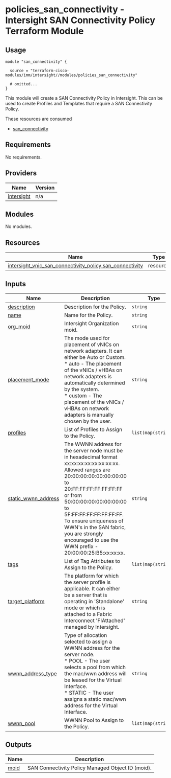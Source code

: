 # policies_san_connectivity - Intersight SAN Connectivity Policy Terraform Module

## Usage

```hcl
module "san_connectivity" {

  source = "terraform-cisco-modules/imm/intersight//modules/policies_san_connectivity"

  # omitted...
}
```

This module will create a SAN Connectivity Policy in Intersight.  This can be used to create Profiles and Templates that require a SAN Connectivity Policy.  

These resources are consumed

* [san_connectivity](https://registry.terraform.io/providers/CiscoDevNet/intersight/latest/docs/resources/vnic_san_connectivity_policy)

<!-- BEGINNING OF PRE-COMMIT-TERRAFORM DOCS HOOK -->
## Requirements

No requirements.

## Providers

| Name | Version |
|------|---------|
| <a name="provider_intersight"></a> [intersight](#provider\_intersight) | n/a |

## Modules

No modules.

## Resources

| Name | Type |
|------|------|
| [intersight_vnic_san_connectivity_policy.san_connectivity](https://registry.terraform.io/providers/CiscoDevNet/intersight/latest/docs/resources/vnic_san_connectivity_policy) | resource |

## Inputs

| Name | Description | Type | Default | Required |
|------|-------------|------|---------|:--------:|
| <a name="input_description"></a> [description](#input\_description) | Description for the Policy. | `string` | `""` | no |
| <a name="input_name"></a> [name](#input\_name) | Name for the Policy. | `string` | `"san_connectivity"` | no |
| <a name="input_org_moid"></a> [org\_moid](#input\_org\_moid) | Intersight Organization moid. | `string` | n/a | yes |
| <a name="input_placement_mode"></a> [placement\_mode](#input\_placement\_mode) | The mode used for placement of vNICs on network adapters. It can either be Auto or Custom.<br> * auto - The placement of the vNICs / vHBAs on network adapters is automatically determined by the system.<br> * custom - The placement of the vNICs / vHBAs on network adapters is manually chosen by the user. | `string` | `"custom"` | no |
| <a name="input_profiles"></a> [profiles](#input\_profiles) | List of Profiles to Assign to the Policy. | `list(map(string))` | `[]` | no |
| <a name="input_static_wwnn_address"></a> [static\_wwnn\_address](#input\_static\_wwnn\_address) | The WWNN address for the server node must be in hexadecimal format xx:xx:xx:xx:xx:xx:xx:xx.  Allowed ranges are 20:00:00:00:00:00:00:00 to 20:FF:FF:FF:FF:FF:FF:FF or from 50:00:00:00:00:00:00:00 to 5F:FF:FF:FF:FF:FF:FF:FF.  To ensure uniqueness of WWN's in the SAN fabric, you are strongly encouraged to use the WWN prefix - 20:00:00:25:B5:xx:xx:xx. | `string` | `""` | no |
| <a name="input_tags"></a> [tags](#input\_tags) | List of Tag Attributes to Assign to the Policy. | `list(map(string))` | `[]` | no |
| <a name="input_target_platform"></a> [target\_platform](#input\_target\_platform) | The platform for which the server profile is applicable. It can either be a server that is operating in 'Standalone' mode or which is attached to a Fabric Interconnect 'FIAttached' managed by Intersight. | `string` | `"FIAttached"` | no |
| <a name="input_wwnn_address_type"></a> [wwnn\_address\_type](#input\_wwnn\_address\_type) | Type of allocation selected to assign a WWNN address for the server node.<br> * POOL - The user selects a pool from which the mac/wwn address will be leased for the Virtual Interface.<br> * STATIC - The user assigns a static mac/wwn address for the Virtual Interface. | `string` | `"POOL"` | no |
| <a name="input_wwnn_pool"></a> [wwnn\_pool](#input\_wwnn\_pool) | WWNN Pool to Assign to the Policy. | `list(map(string))` | `[]` | no |

## Outputs

| Name | Description |
|------|-------------|
| <a name="output_moid"></a> [moid](#output\_moid) | SAN Connectivity Policy Managed Object ID (moid). |
<!-- END OF PRE-COMMIT-TERRAFORM DOCS HOOK -->
